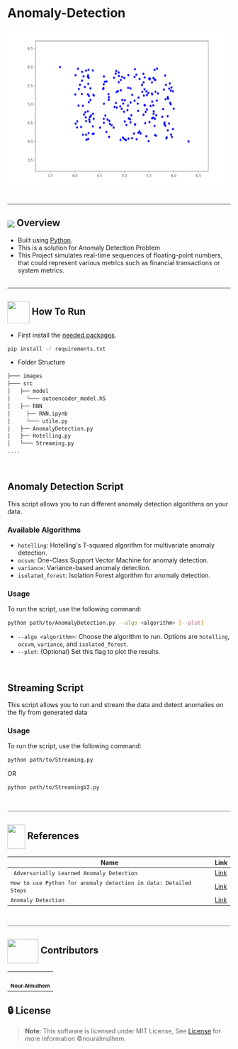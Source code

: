 <div align= >

# Anomaly-Detection


</div>
<div align="center">
   <img align="center" height="350px"  src="images/python_anomaly_detection_isolation_forest.gif" alt="logo">
   <br>


</div>

<p align="center">
    <br>
</p>

<hr style="background-color: #4b4c60"></hr>


## <img align="center"  height =50px src="https://user-images.githubusercontent.com/71986226/154076110-1233d7a8-92c2-4d79-82c1-30e278aa518a.gif"> Overview

<ul>
<li> Built using <a href="https://docs.python.org/3/">Python</a>.</li>
<li> This is a solution for Anomaly Detection Problem</li>
<li> This Project simulates real-time sequences of floating-point numbers, that could represent various metrics such as financial transactions or system metrics.</li>

<br>

</ul>
</li>
</ul>

<hr style="background-color: #4b4c60"></hr>

<a id = "Started"></a>

## <img  align= center width=50px height=50px src="https://c.tenor.com/HgX89Yku5V4AAAAi/to-the-moon.gif"> How To Run

- First install the <a href="https://github.com/nouralmulhem/Cipher-Sphere/blob/main/requirements.txt">needed packages</a>.</li>

```sh
pip install -r requirements.txt
```

- Folder Structure

```sh
├─── images
├─── src
│   ├── model
│     └─── autoencoder_model.h5
│   ├── RNN
│     ├── RNN.ipynb
│     └─── utile.py
│   ├── AnomalyDetection.py
│   ├── Hotelling.py
│   └─── Streaming.py
....
```

<br/>

## Anomaly Detection Script

This script allows you to run different anomaly detection algorithms on your data.

### Available Algorithms

- `hotelling`: Hotelling's T-squared algorithm for multivariate anomaly detection.
- `ocsvm`: One-Class Support Vector Machine for anomaly detection.
- `variance`: Variance-based anomaly detection.
- `isolated_forest`: Isolation Forest algorithm for anomaly detection.

### Usage

To run the script, use the following command:

```sh
python path/to/AnomalyDetection.py --algo <algorithm> [--plot]
```

- `--algo <algorithm>`: Choose the algorithm to run. Options are `hotelling`, `ocsvm`, `variance`, and `isolated_forest`.
- `--plot`: (Optional) Set this flag to plot the results.

<br/>

## Streaming Script

This script allows you to run and stream the data and detect anomalies on the fly from generated data


### Usage

To run the script, use the following command:

```sh
python path/to/Streaming.py 
```
OR
```sh
python path/to/StreamingV2.py 
```

<br/>

<hr style="background-color: #4b4c60"></hr>

<a id ="References"></a>

## <img  align="center" width= 40px height =55px src="https://i.giphy.com/media/v1.Y2lkPTc5MGI3NjExdnI2ZGR1dXVnM2VpdGpzZ3pydWJwYTF4cTVzYmppdGFiNGsyNmJ2cCZlcD12MV9pbnRlcm5hbF9naWZfYnlfaWQmY3Q9cw/Z5HWPHECnylZeYOZ6U/giphy.gif"> References


| Name       | Link                                                                 |
|-----------------|--------------------------------------------------------------------------|
| ` Adversarially Learned Anomaly Detection`     | [Link](https://arxiv.org/abs/1812.02288) |
| `How to use Python for anomaly detection in data: Detailed Steps`         | [Link](https://dataheadhunters.com/academy/how-to-use-python-for-anomaly-detection-in-data-detailed-steps/) |
| `Anomaly Detection`      | [Link](https://avinetworks.com/glossary/anomaly-detection/#:~:text=Anomaly%20detection%20is%20the%20identification,noise%2C%20novelties%2C%20and%20exceptions.) |

<br/>
<hr style="background-color: #4b4c60"></hr>
<a id ="Contributors"></a>

## <img  align="center" width= 70px height =55px src="https://media0.giphy.com/media/Xy702eMOiGGPzk4Zkd/giphy.gif?cid=ecf05e475vmf48k83bvzye3w2m2xl03iyem3tkuw2krpkb7k&rid=giphy.gif&ct=s"> Contributors

<table >
  <tr>
    <td align="center"><a href="https://github.com/nouralmulhem"><img src="https://avatars.githubusercontent.com/u/76218033?v=4" width="150;" alt=""/><br /><sub><b>Nour Almulhem</b></sub></a><br /></td>
  </tr>
</table>

<a id ="License"></a>

## 🔒 License

> **Note**: This software is licensed under MIT License, See [License](https://github.com/nouralmulhem/Cipher-Sphere/blob/main/LICENSE) for more information ©nouralmulhem.
